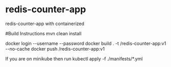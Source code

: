 # redis-counter-app
redis-counter-app with containerized 

#Build Instructions
mvn clean install

docker login --username <username> --password <pass>
docker build . -t <REGISTRY>/redis-counter-app:v1 --no-cache
docker push  <REGISTRY>/redis-counter-app:v1
  
If you are on minikube then run
kubectl apply -f ./manifests/*.yml
